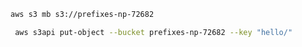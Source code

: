 ```sh
aws s3 mb s3://prefixes-np-72682
```
```sh
 aws s3api put-object --bucket prefixes-np-72682 --key "hello/"
```
```sh

```